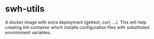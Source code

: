 swh-utils
=========

A docker image with extra deployment (gettext, curl, ...). This will help creating
init-container which installs configuration files with substituted environment
variables.
